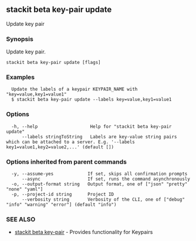 ## stackit beta key-pair update

Update key pair

### Synopsis

Update key pair.

```
stackit beta key-pair update [flags]
```

### Examples

```
  Update the labels of a keypair KEYPAIR_NAME with "key=value,key1=value1"
  $ stackit beta key-pair update --labels key=value,key1=value1
```

### Options

```
  -h, --help                    Help for "stackit beta key-pair update"
      --labels stringToString   Labels are key-value string pairs which can be attached to a server. E.g. '--labels key1=value1,key2=value2,...' (default [])
```

### Options inherited from parent commands

```
  -y, --assume-yes             If set, skips all confirmation prompts
      --async                  If set, runs the command asynchronously
  -o, --output-format string   Output format, one of ["json" "pretty" "none" "yaml"]
  -p, --project-id string      Project ID
      --verbosity string       Verbosity of the CLI, one of ["debug" "info" "warning" "error"] (default "info")
```

### SEE ALSO

* [stackit beta key-pair](./stackit_beta_key-pair.md)	 - Provides functionality for Keypairs


